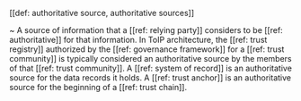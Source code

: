 [[def: authoritative source, authoritative sources]]

~ A source of information that a [[ref: relying party]] considers to be [[ref: authoritative]] for that information. In ToIP architecture, the [[ref: trust registry]] authorized by the [[ref: governance framework]] for a [[ref: trust community]] is typically considered an authoritative source by the members of that [[ref: trust community]]. A [[ref: system of record]] is an authoritative source for the data records it holds. A [[ref: trust anchor]] is an authoritative source for the beginning of a [[ref: trust chain]].
